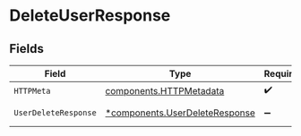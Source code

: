 # DeleteUserResponse


## Fields

| Field                                                                           | Type                                                                            | Required                                                                        | Description                                                                     |
| ------------------------------------------------------------------------------- | ------------------------------------------------------------------------------- | ------------------------------------------------------------------------------- | ------------------------------------------------------------------------------- |
| `HTTPMeta`                                                                      | [components.HTTPMetadata](../../models/components/httpmetadata.md)              | :heavy_check_mark:                                                              | N/A                                                                             |
| `UserDeleteResponse`                                                            | [*components.UserDeleteResponse](../../models/components/userdeleteresponse.md) | :heavy_minus_sign:                                                              | User deleted successfully.                                                      |